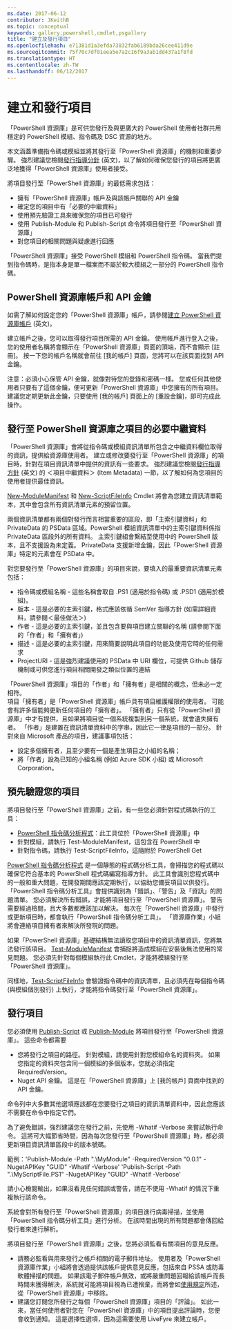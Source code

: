 ```yaml
---
ms.date: 2017-06-12
contributor: JKeithB
ms.topic: conceptual
keywords: gallery,powershell,cmdlet,psgallery
title: "建立及發行項目"
ms.openlocfilehash: e71381d1a3efda73832fab6189bda26cee411d9e
ms.sourcegitcommit: 75f70c7df01eea5e7a2c16f9a3ab1dd437a1f8fd
ms.translationtype: HT
ms.contentlocale: zh-TW
ms.lasthandoff: 06/12/2017
---
```

<a id="creating-and-publishing-an-item" class="xliff"></a>
# 建立和發行項目 
「PowerShell 資源庫」是可供您發行及與更廣大的 PowerShell 使用者社群共用穩定的 PowerShell 模組、指令碼及 DSC 資源的地方。    

本文涵蓋準備指令碼或模組並將其發行至「PowerShell 資源庫」的機制和重要步驟。
強烈建議您檢閱[發行指導分針](https://msdn.microsoft.com/en-us/powershell/gallery/psgallery/psgallery-PublishingGuidelines) \(英文\)，以了解如何確保您發行的項目將更廣泛地獲得「PowerShell 資源庫」使用者接受。 

將項目發行至「PowerShell 資源庫」的最低需求包括：

* 擁有「PowerShell 資源庫」帳戶及與該帳戶關聯的 API 金鑰
* 確定您的項目中有「必要的中繼資料」
* 使用預先驗證工具來確保您的項目已可發行
* 使用 Publish-Module 和 Publish-Script 命令將項目發行至「PowerShell 資源庫」
* 對您項目的相關問題與疑慮進行回應
 
「PowerShell 資源庫」接受 PowerShell 模組和 PowerShell 指令碼。 當我們提到指令碼時，是指本身是單一檔案而不屬於較大模組之一部分的 PowerShell 指令碼。 

<a id="powershell-gallery-account-and-api-key" class="xliff"></a>
## PowerShell 資源庫帳戶和 API 金鑰
如需了解如何設定您的「PowerShell 資源庫」帳戶，請參閱[建立 PowerShell 資源庫帳戶](https://msdn.microsoft.com/en-us/powershell/gallery/psgallery/psgallery_creating_an_account) \(英文\)。 

建立帳戶之後，您可以取得發行項目所需的 API 金鑰。
使用帳戶進行登入之後，您的使用者名稱將會顯示在「PowerShell 資源庫」頁面的頂端，而不會顯示 [註冊]。 按一下您的帳戶名稱就會前往 [我的帳戶] 頁面，您將可以在該頁面找到 API 金鑰。 

注意：必須小心保管 API 金鑰，就像對待您的登錄和密碼一樣。 您或任何其他使用者只要有了這個金鑰，便可更新「PowerShell 資源庫」中您擁有的所有項目。 建議您定期更新此金鑰，只要使用 [我的帳戶] 頁面上的 [重設金鑰]，即可完成此操作。

<a id="required-metadata-for-items-published-to-the-powershell-gallery" class="xliff"></a>
## 發行至 PowerShell 資源庫之項目的必要中繼資料

「PowerShell 資源庫」會將從指令碼或模組資訊清單所包含之中繼資料欄位取得的資訊，提供給資源庫使用者。
建立或修改要發行至「PowerShell 資源庫」的項目時，針對在項目資訊清單中提供的資訊有一些要求。 強烈建議您檢閱[發行指導方針](https://msdn.microsoft.com/en-us/powershell/gallery/psgallery/psgallery-PublishingGuidelines) \(英文\) 的 ＜項目中繼資料＞ (Item Metadata) 一節，以了解如何為您項目的使用者提供最佳資訊。 

[New-ModuleManifest](https://msdn.microsoft.com/en-us/powershell/gallery/psget/module/ModuleManifest-Reference) 和 [New-ScriptFileInfo](https://msdn.microsoft.com/en-us/powershell/gallery/psget/script/psget_new-scriptfileinfo) Cmdlet 將會為您建立資訊清單範本，其中會包含所有資訊清單元素的預留位置。 

兩個資訊清單都有兩個對發行而言相當重要的區段，即「主索引鍵資料」和 PrivateData 的 PSData 區域。PowerShell 模組資訊清單中的主索引鍵資料係指 PrivateData 區段外的所有資料。 主索引鍵組會繫結至使用中的 PowerShell 版本，且不支援設為未定義。 PrivateData 支援新增金鑰，因此「PowerShell 資源庫」特定的元素會在 PSData 中。


對您要發行至「PowerShell 資源庫」的項目來說，要填入的最重要資訊清單元素包括：  

* 指令碼或模組名稱 - 這些名稱會取自 .PS1 (適用於指令碼) 或 .PSD1 (適用於模組)。
* 版本 - 這是必要的主索引鍵，格式應該依循 SemVer 指導方針 (如需詳細資料，請參閱＜最佳做法＞)
* 作者 - 這是必要的主索引鍵，並且包含要與項目建立關聯的名稱 (請參閱下面的「作者」和「擁有者」)
* 描述 - 這是必要的主索引鍵，用來簡要說明此項目的功能及使用它時的任何需求
* ProjectURI - 這是強烈建議使用的 PSData 中 URI 欄位，可提供 Github 儲存機制或可供您進行項目相關開發之類似位置的連結

「PowerShell 資源庫」項目的「作者」和「擁有者」是相關的概念，但未必一定相符。  
項目「擁有者」是「PowerShell 資源庫」帳戶具有項目維護權限的使用者。 可能會有許多個能夠更新任何項目的「擁有者」。 「擁有者」只有從「PowerShell 資源庫」中才有提供，且如果將項目從一個系統複製到另一個系統，就會遺失擁有者。 「作者」是建置在資訊清單資料中的字串，因此它一律是項目的一部分。 針對來自 Microsoft 產品的項目，建議事項包括：

* 設定多個擁有者，且至少要有一個是產生項目之小組的名稱； 
* 將「作者」設為已知的小組名稱 (例如 Azure SDK 小組) 或 Microsoft Corporation。


<a id="pre-validate-your-item" class="xliff"></a>
## 預先驗證您的項目

將項目發行至「PowerShell 資源庫」之前，有一些您必須針對程式碼執行的工具：

* [PowerShell 指令碼分析程式](https://www.powershellgallery.com/packages/PSScriptAnalyzer/)：此工具位於「PowerShell 資源庫」中
* 針對模組，請執行 Test-ModuleManifest，這包含在 PowerShell 中
* 針對指令碼，請執行 Test-ScriptFileInfo，這隨附於 PowerShell Get

[PowerShell 指令碼分析程式](https://www.powershellgallery.com/packages/PSScriptAnalyzer/) 是一個靜態的程式碼分析工具，會掃描您的程式碼以確保它符合基本的 PowerShell 程式碼編寫指導方針。 此工具會識別您程式碼中的一般和重大問題，在開發期間應該定期執行，以協助您備妥項目以供發行。 「PowerShell 指令碼分析工具」會提供識別為「錯誤」、「警告」及「資訊」的問題清單。 您必須解決所有錯誤，才能將項目發行至「PowerShell 資源庫」。 警告需要經過檢閱，且大多數都應該加以解決。
每次在「PowerShell 資源庫」中發行或更新項目時，都會執行「PowerShell 指令碼分析工具」。 「資源庫作業」小組將會連絡項目擁有者來解決所發現的問題。 

如果「PowerShell 資源庫」基礎結構無法讀取您項目中的資訊清單資訊，您將無法發行該項目。 
[Test-ModuleManifest](https://msdn.microsoft.com/en-us/powershell/reference/5.1/microsoft.powershell.core/test-modulemanifest) 會捕捉將造成模組在安裝後無法使用的常見問題。 您必須先針對每個模組執行此 Cmdlet，才能將模組發行至「PowerShell 資源庫」。 

同樣地，[Test-ScriptFileInfo](https://msdn.microsoft.com/en-us/powershell/gallery/psget/script/psget_test-scriptfileinfo) 會驗證指令碼中的資訊清單，且必須先在每個指令碼 (與模組個別發行) 上執行，才能將指令碼發行至「PowerShell 資源庫」。 


<a id="publishing-items" class="xliff"></a>
## 發行項目

您必須使用 [Publish-Script](https://msdn.microsoft.com/en-us/powershell/gallery/psget/script/psget_publish-script) 或 [Publish-Module](https://msdn.microsoft.com/en-us/powershell/gallery/psget/module/psget_publish-module) 將項目發行至「PowerShell 資源庫」。
這些命令都需要 

* 您將發行之項目的路徑。 針對模組，請使用針對您模組命名的資料夾。 如果您指定的資料夾包含同一個模組的多個版本，您就必須指定 RequiredVersion。
* Nuget API 金鑰。 這是在「PowerShell 資源庫」上 [我的帳戶] 頁面中找到的 API 金鑰。

命令列中大多數其他選項應該都在您要發行之項目的資訊清單資料中，因此您應該不需要在命令中指定它們。 

為了避免錯誤，強烈建議您在發行之前，先使用 -Whatif -Verbose 來嘗試執行命令。 這將可大幅節省時間，因為每次您發行至「PowerShell 資源庫」時，都必須更新項目資訊清單區段中的版本號碼。 

範例：'Publish-Module -Path ".\MyModule" -RequiredVersion "0.0.1" -NugetAPIKey "GUID" -Whatif -Verbose' 'Publish-Script -Path ".\MyScriptFile.PS1" -NugetAPIKey "GUID" -Whatif -Verbose'

請小心檢閱輸出，如果沒看見任何錯誤或警告，請在不使用 -Whatif 的情況下重複執行該命令。

系統會對所有發行至「PowerShell 資源庫」的項目進行病毒掃描，並使用「PowerShell 指令碼分析工具」進行分析。 在該時間出現的所有問題都會傳回給發行者來進行解析。  

將項目發行至「PowerShell 資源庫」之後，您將必須監看有關項目的意見反應。

* 請務必監看與用來發行之帳戶相關的電子郵件地址。
使用者及「PowerShell 資源庫作業」小組將會透過提供該帳戶提供意見反應，包括來自 PSSA 或防毒軟體掃描的問題。
如果該電子郵件帳戶無效，或將嚴重問題回報給該帳戶而長時間未獲得解決，系統就可能將項目視為已遭捨棄，而將會如[使用規定](https://www.powershellgallery.com/policies/Terms)所述，從「PowerShell 資源庫」中移除。  
* 建議您訂閱您所發行之每個「PowerShell 資源庫」項目的「評論」。 如此一來，當任何使用者對您在「PowerShell 資源庫」中的項目提出評論時，您便會收到通知。 這是選擇性選項，因為這需要使用 LiveFyre 來建立帳戶。     

